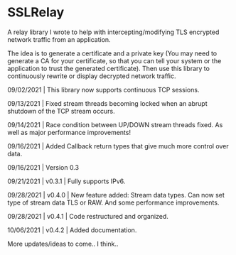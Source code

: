 # SSLRelay
A relay library I wrote to help with intercepting/modifying TLS encrypted network traffic from an application.

The idea is to generate a certificate and a private key (You may need to generate a CA for your certificate, so that you can tell your system or the application to trust the generated certificate).
Then use this library to continuously rewrite or display decrypted network traffic.

09/02/2021 | This library now supports continuous TCP sessions.

09/13/2021 | Fixed stream threads becoming locked when an abrupt shutdown of the TCP stream occurs.

09/14/2021 | Race condition between UP/DOWN stream threads fixed. As well as major performance improvements!

09/16/2021 | Added Callback return types that give much more control over data.

09/16/2021 | Version 0.3

09/21/2021 | v0.3.1 | Fully supports IPv6.

09/28/2021 | v0.4.0 | New feature added: Stream data types. Can now set type of stream data TLS or RAW. And some performance improvements.

09/28/2021 | v0.4.1 | Code restructured and organized.

10/06/2021 | v0.4.2 | Added documentation.

More updates/ideas to come.. I think..